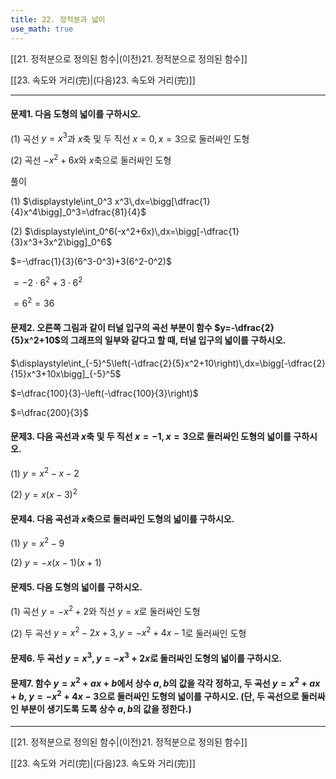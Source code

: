 ```yaml
---
title: 22. 정적분과 넓이
use_math: true
---
```

[[21. 정적분으로 정의된 함수|(이전)21. 정적분으로 정의된 함수]]

[[23. 속도와 거리(完)|(다음)23. 속도와 거리(完)]]

***

#### 문제1. 다음 도형의 넓이를 구하시오.

(1) 곡선 $y=x^3$과 $x$축 및 두 직선 $x=0, x=3$으로 둘러싸인 도형

(2) 곡선 $-x^2+6x$와 $x$축으로 둘러싸인 도형

풀이

(1) $\displaystyle\int_0^3 x^3\,dx=\bigg[\dfrac{1}{4}x^4\bigg]_0^3=\dfrac{81}{4}$

(2) $\displaystyle\int_0^6(-x^2+6x)\,dx=\bigg[-\dfrac{1}{3}x^3+3x^2\bigg]_0^6$

$=-\dfrac{1}{3}(6^3-0^3)+3(6^2-0^2)$

$=-2\cdot6^2+3\cdot6^2$

$=6^2=36$

#### 문제2. 오른쪽 그림과 같이 터널 입구의 곡선 부분이 함수 $y=-\dfrac{2}{5}x^2+10$의 그래프의 일부와 같다고 할 때, 터널 입구의 넓이를 구하시오. 

$\displaystyle\int_{-5}^5\left(-\dfrac{2}{5}x^2+10\right)\,dx=\bigg[-\dfrac{2}{15}x^3+10x\bigg]_{-5}^5$

$=\dfrac{100}{3}-\left(-\dfrac{100}{3}\right)$

$=\dfrac{200}{3}$



#### 문제3. 다음 곡선과 $x$축 및 두 직선 $x=-1, x=3$으로 둘러싸인 도형의 넓이를 구하시오.

(1) $y=x^2-x-2$

(2) $y=x(x-3)^2$

#### 문제4. 다음 곡선과 $x$축으로 둘러싸인 도형의 넓이를 구하시오.

(1) $y=x^2-9$

(2) $y=-x(x-1)(x+1)$




#### 문제5. 다음 도형의 넓이를 구하시오.

(1) 곡선 $y=-x^2+2$와 직선 $y=x$로 둘러싸인 도형

(2) 두 곡선 $y=x^2-2 x+3, y=-x^2+4x-1$로 둘러싸인 도형



#### 문제6. 두 곡선 $y=x^3, y=-x^3+2x$로 둘러싸인 도형의 넓이를 구하시오.

#### 문제7. 함수 $y=x^2+ax+b$에서 상수 $a, b$의 값을 각각 정하고, 두 곡선 $y=x^2+ax+b$, $y=-x^2+4x-3$으로 둘러싸인 도형의 넓이를 구하시오. (단, 두 곡선으로 둘러싸인 부분이 생기도록 도록 상수 $a, b$의 값을 정한다.)


***

[[21. 정적분으로 정의된 함수|(이전)21. 정적분으로 정의된 함수]]

[[23. 속도와 거리(完)|(다음)23. 속도와 거리(完)]]